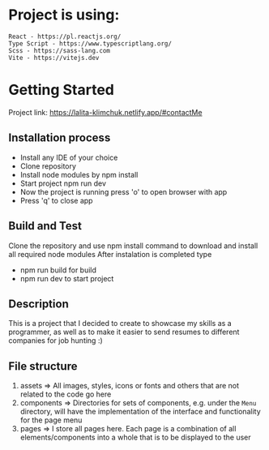 # Project is using:
    React - https://pl.reactjs.org/
    Type Script - https://www.typescriptlang.org/
    Scss - https://sass-lang.com
    Vite - https://vitejs.dev

# Getting Started
Project link: 
https://lalita-klimchuk.netlify.app/#contactMe

## Installation process
- Install any IDE of your choice
- Clone repository 
- Install node modules by npm install
- Start project npm run dev
- Now the project is running press 'o' to open browser with app
- Press 'q' to close app

## Build and Test
Clone the repository and use npm install command to download and install all required node modules
After instalation is completed type 
- npm run build for build
- npm run dev to start project

## Description
This is a project that I decided to create to showcase my skills as a programmer, as well as to make it easier to send resumes to different companies for job hunting :)

## File structure
1. assets => 
   All images, styles, icons or fonts and others that are not related to the code go here
2. components => 
   Directories for sets of components, e.g. under the `Menu` directory, will have the implementation of the interface and functionality for the page menu
3. pages => 
   I store all pages here. Each page is a combination of all elements/components into a whole that is to be displayed to the user